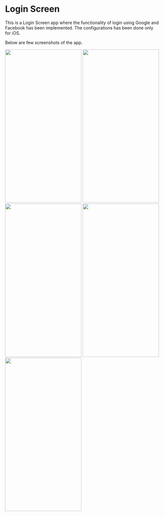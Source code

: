 # Login Screen

This is a Login Screen app where the functionality of login using Google and Facebook has been implemented.
The configurations has been done only for iOS.

Below are few screenshots of the app.

<img src="https://user-images.githubusercontent.com/53946243/111073096-6de43300-8503-11eb-8956-bcd0fb9849b4.png" height="500" width="250">
<img src="https://user-images.githubusercontent.com/53946243/111073111-805e6c80-8503-11eb-9f56-1bb80c3a5799.png" height="500" width="250">
<img src="https://user-images.githubusercontent.com/53946243/111073122-86ece400-8503-11eb-82b4-5377a4d0839c.png" height="500" width="250">
<img src="https://user-images.githubusercontent.com/53946243/111073128-894f3e00-8503-11eb-96bd-e599cc9c0614.png" height="500" width="250">
<img src="https://user-images.githubusercontent.com/53946243/111073134-8bb19800-8503-11eb-8a57-23e75ef44b94.png" height="500" width="250">
